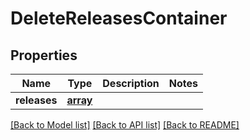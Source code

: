 # DeleteReleasesContainer

## Properties
Name | Type | Description | Notes
------------ | ------------- | ------------- | -------------
**releases** | [**array**](.md) |  | 

[[Back to Model list]](../README.md#documentation-for-models) [[Back to API list]](../README.md#documentation-for-api-endpoints) [[Back to README]](../README.md)

